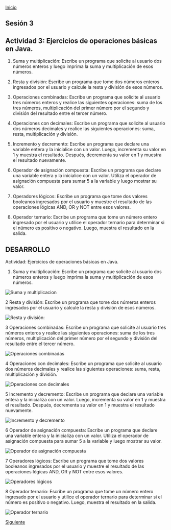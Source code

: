 <!-- No borrar o modificar -->
[Inicio](./index.md)

## Sesión 3 


<!-- Su documentación aquí -->

## Actividad 3: Ejercicios de operaciones básicas en Java.

1. Suma y multiplicación: Escribe un programa que solicite al usuario dos números enteros y luego imprima la suma y multiplicación de esos números.

2. Resta y división: Escribe un programa que tome dos números enteros ingresados por el usuario y calcule la resta y división de esos números.

3. Operaciones combinadas: Escribe un programa que solicite al usuario tres números enteros y realice las siguientes operaciones: suma de los tres números, multiplicación del primer número por el segundo y división del resultado entre el tercer número.

4. Operaciones con decimales: Escribe un programa que solicite al usuario dos números decimales y realice las siguientes operaciones: suma, resta, multiplicación y división.

5.  Incremento y decremento: Escribe un programa que declare una variable entera y la inicialice con un valor. Luego, incrementa su valor en 1 y muestra el resultado. Después, decrementa su valor en 1 y muestra el resultado nuevamente.

6. Operador de asignación compuesta: Escribe un programa que declare una variable entera y la inicialice con un valor. Utiliza el operador de asignación compuesta para sumar 5 a la variable y luego mostrar su valor.

7. Operadores lógicos: Escribe un programa que tome dos valores booleanos ingresados por el usuario y muestre el resultado de las operaciones lógicas AND, OR y NOT entre esos valores.

8. Operador ternario: Escribe un programa que tome un número entero ingresado por el usuario y utilice el operador ternario para determinar si el número es positivo o negativo. Luego, muestra el resultado en la salida.
   
## DESARROLLO

Actividad: Ejercicios de operaciones básicas en Java.

1. Suma y multiplicación: Escribe un programa que solicite al usuario dos
números enteros y luego imprima la suma y multiplicación de esos números.

 ![Suma y multiplicacion](image-1.png)

2 Resta y división: Escribe un programa que tome dos números enteros
ingresados por el usuario y calcule la resta y división de esos números.

![Resta y división:](image-2.png)

3 Operaciones combinadas: Escribe un programa que solicite al usuario tres
números enteros y realice las siguientes operaciones: suma de los tres
números, multiplicación del primer número por el segundo y división del
resultado entre el tercer número.

![Operaciones combinadas](image-3.png)
 
4 Operaciones con decimales: Escribe un programa que solicite al usuario dos
números decimales y realice las siguientes operaciones: suma, resta,
multiplicación y división.

![Operaciones con decimales](image-4.png)

5 Incremento y decremento: Escribe un programa que declare una variable
entera y la inicializa con un valor. Luego, incrementa su valor en 1 y muestra el
resultado. Después, decrementa su valor en 1 y muestra el resultado
nuevamente. 

![Incremento y decremento](image-5.png)

6 Operador de asignación compuesta: Escribe un programa que declare una
variable entera y la inicializa con un valor. Utiliza el operador de asignación
compuesta para sumar 5 a la variable y luego mostrar su valor.

![Operador de asignación compuesta](image-6.png)

7 Operadores lógicos: Escribe un programa que tome dos valores booleanos
ingresados por el usuario y muestre el resultado de las operaciones lógicas
AND, OR y NOT entre esos valores.

![Operadores lógicos](image-7.png)

8 Operador ternario: Escribe un programa que tome un número entero
ingresado por el usuario y utilice el operador ternario para determinar si el
número es positivo o negativo. Luego, muestra el resultado en la salida.

![Operador ternario](image-8.png)

[Siguiente](./sesion4.md)

